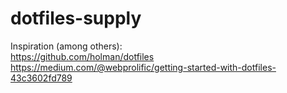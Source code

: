 # dotfiles-supply

Inspiration (among others):  
https://github.com/holman/dotfiles  
https://medium.com/@webprolific/getting-started-with-dotfiles-43c3602fd789  
